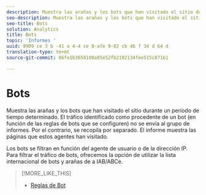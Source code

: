 ```yaml
---
description: Muestra las arañas y los bots que han visitado el sitio durante un período de tiempo determinado. El tráfico identificado como procedente de un bot (en función de las reglas de bots que se configuren) no se envía al grupo de informes. Por el contrario, se recopila por separado. El informe muestra las páginas que estos agentes han visitado.
seo-description: Muestra las arañas y los bots que han visitado el sitio durante un período de tiempo determinado. El tráfico identificado como procedente de un bot (en función de las reglas de bots que se configuren) no se envía al grupo de informes. Por el contrario, se recopila por separado. El informe muestra las páginas que estos agentes han visitado.
seo-title: Bots
solution: Analytics
title: Bots
topic: 'Informes '
uuid: 9909 ce 3 b -41 a 4-4 ce 8-afe 9-02 cb 46 f 34 d 64 d
translation-type: tm+mt
source-git-commit: 86fe1b3650100a05e52fb2102134fee515c871b1

---
```



# Bots

Muestra las arañas y los bots que han visitado el sitio durante un período de tiempo determinado. El tráfico identificado como procedente de un bot (en función de las reglas de bots que se configuren) no se envía al grupo de informes. Por el contrario, se recopila por separado. El informe muestra las páginas que estos agentes han visitado.

Los bots se filtran en función del agente de usuario o de la dirección IP. Para filtrar el tráfico de bots, ofrecemos la opción de utilizar la lista internacional de bots y arañas de a IAB/ABCe.

>[!MORE_LIKE_THIS]
>
>* [Reglas de Bot](https://marketing.adobe.com/resources/help/en_US/admin/index.html?f=c_bot_rules)


